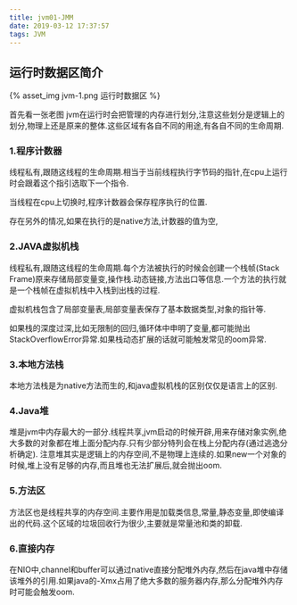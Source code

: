 ```yaml
---
title: jvm01-JMM
date: 2019-03-12 17:37:57
tags: JVM
---
```


## 运行时数据区简介

{% asset_img jvm-1.png 运行时数据区 %}

首先看一张老图
jvm在运行时会把管理的内存进行划分,注意这些划分是逻辑上的划分,物理上还是原来的整体.这些区域有各自不同的用途,有各自不同的生命周期.

### 1.程序计数器
线程私有,跟随这线程的生命周期.相当于当前线程执行字节码的指针,在cpu上运行时会跟着这个指引选取下一个指令.

当线程在cpu上切换时,程序计数器会保存程序执行的位置.

存在另外的情况,如果在执行的是native方法,计数器的值为空,

### 2.JAVA虚拟机栈
线程私有,跟随这线程的生命周期.每个方法被执行的时候会创建一个栈帧(Stack Frame)原来存储局部变量变,操作栈.动态链接,方法出口等信息.一个方法的执行就是一个栈帧在虚拟机栈中入栈到出栈的过程.

虚拟机栈包含了局部变量表,局部变量表保存了基本数据类型,对象的指针等.

如果栈的深度过深,比如无限制的回归,循环体中申明了变量,都可能抛出StackOverflowError异常.如果栈动态扩展的话就可能触发常见的oom异常.

### 3.本地方法栈
本地方法栈是为native方法而生的,和java虚拟机栈的区别仅仅是语言上的区别.

### 4.Java堆

堆是jvm中内存最大的一部分.线程共享,jvm启动的时候开辟,用来存储对象实例,绝大多数的对象都在堆上面分配内存.只有少部分特列会在栈上分配内存(通过逃逸分析确定).
注意堆其实是逻辑上的内存空间,不是物理上连续的.如果new一个对象的时候,堆上没有足够的内存,而且堆也无法扩展后,就会抛出oom.

### 5.方法区

方法区也是线程共享的内存空间.主要作用是加载类信息,常量,静态变量,即使编译出的代码.这个区域的垃圾回收行为很少,主要就是常量池和类的卸载.

### 6.直接内存

在NIO中,channel和buffer可以通过native直接分配堆外内存,然后在java堆中存储该堆外的引用.如果java的-Xmx占用了绝大多数的服务器内存,那么分配堆外内存时可能会触发oom.
